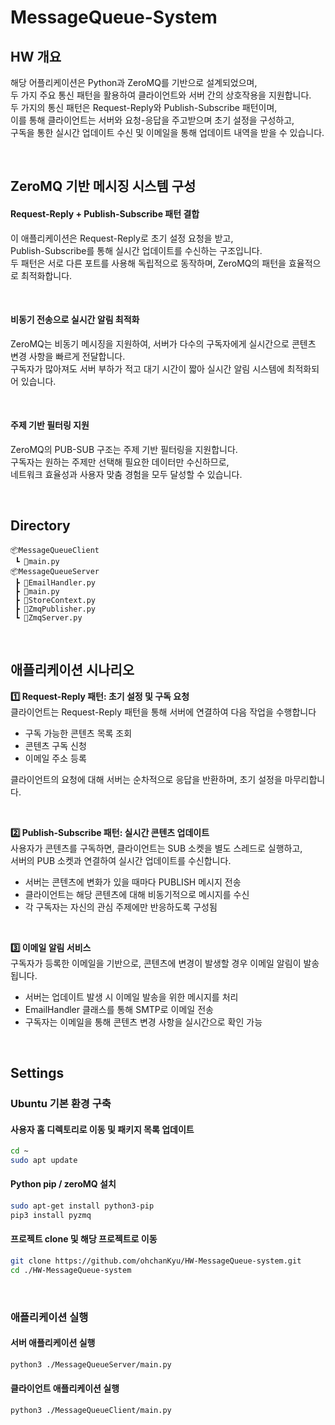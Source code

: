 # MessageQueue-System

## HW 개요
해당 어플리케이션은 Python과 ZeroMQ를 기반으로 설계되었으며, <br>
두 가지 주요 통신 패턴을 활용하여 클라이언트와 서버 간의 상호작용을 지원합니다. <br>
두 가지의 통신 패턴은 Request-Reply와 Publish-Subscribe 패턴이며, <br>
이를 통해 클라이언트는 서버와 요청-응답을 주고받으며 초기 설정을 구성하고, <br>
구독을 통한 실시간 업데이트 수신 및 이메일을 통해 업데이트 내역을 받을 수 있습니다. <br>

<br>

## ZeroMQ 기반 메시징 시스템 구성
#### Request-Reply + Publish-Subscribe 패턴 결합
이 애플리케이션은 Request-Reply로 초기 설정 요청을 받고, <br>
Publish-Subscribe를 통해 실시간 업데이트를 수신하는 구조입니다. <br>
두 패턴은 서로 다른 포트를 사용해 독립적으로 동작하며, ZeroMQ의 패턴을 효율적으로 최적화합니다. <br>

<br>

#### 비동기 전송으로 실시간 알림 최적화
ZeroMQ는 비동기 메시징을 지원하여, 서버가 다수의 구독자에게 실시간으로 콘텐츠 변경 사항을 빠르게 전달합니다. <br>
구독자가 많아져도 서버 부하가 적고 대기 시간이 짧아 실시간 알림 시스템에 최적화되어 있습니다. <br>

<br>

#### 주제 기반 필터링 지원
ZeroMQ의 PUB-SUB 구조는 주제 기반 필터링을 지원합니다. <br>
구독자는 원하는 주제만 선택해 필요한 데이터만 수신하므로, <br>
네트워크 효율성과 사용자 맞춤 경험을 모두 달성할 수 있습니다. <br>

<br>

## **Directory**
```
📦MessageQueueClient
 ┗ 📜main.py
📦MessageQueueServer
 ┣ 📜EmailHandler.py
 ┣ 📜main.py
 ┣ 📜StoreContext.py
 ┣ 📜ZmqPublisher.py
 ┗ 📜ZmqServer.py
```

<br>

## 애플리케이션 시나리오

**1️⃣ Request-Reply 패턴: 초기 설정 및 구독 요청** <br>
클라이언트는 Request-Reply 패턴을 통해 서버에 연결하여 다음 작업을 수행합니다 <br>
- 구독 가능한 콘텐츠 목록 조회 <br>
- 콘텐츠 구독 신청 <br>
- 이메일 주소 등록 <br>

클라이언트의 요청에 대해 서버는 순차적으로 응답을 반환하며, 초기 설정을 마무리합니다. <br>

<br>

**2️⃣ Publish-Subscribe 패턴: 실시간 콘텐츠 업데이트** <br>
사용자가 콘텐츠를 구독하면, 클라이언트는 SUB 소켓을 별도 스레드로 실행하고, <br>
서버의 PUB 소켓과 연결하여 실시간 업데이트를 수신합니다. <br>
- 서버는 콘텐츠에 변화가 있을 때마다 PUBLISH 메시지 전송 <br>
- 클라이언트는 해당 콘텐츠에 대해 비동기적으로 메시지를 수신 <br>
- 각 구독자는 자신의 관심 주제에만 반응하도록 구성됨 <br>

<br>

**3️⃣ 이메일 알림 서비스** <br>
구독자가 등록한 이메일을 기반으로, 콘텐츠에 변경이 발생할 경우 이메일 알림이 발송됩니다. <br>
- 서버는 업데이트 발생 시 이메일 발송을 위한 메시지를 처리 <br>
- EmailHandler 클래스를 통해 SMTP로 이메일 전송 <br>
- 구독자는 이메일을 통해 콘텐츠 변경 사항을 실시간으로 확인 가능 <br>

<br>

## **Settings**
### Ubuntu 기본 환경 구축
#### 사용자 홈 디렉토리로 이동 및 패키지 목록 업데이트
```Bash
cd ~
sudo apt update
```
#### Python pip / zeroMQ 설치
```Bash
sudo apt-get install python3-pip
pip3 install pyzmq
```
#### 프로젝트 clone 및 해당 프로젝트로 이동
```Bash
git clone https://github.com/ohchanKyu/HW-MessageQueue-system.git
cd ./HW-MessageQueue-system
```

<br>

### 애플리케이션 실행
#### 서버 애플리케이션 실행
```Bash
python3 ./MessageQueueServer/main.py
```
#### 클라이언트 애플리케이션 실행
```Bash
python3 ./MessageQueueClient/main.py
```
